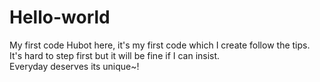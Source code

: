 # Hello-world
My first code
Hubot here, it's my first code which I create follow the tips.
It's hard to step first but it will be fine if I can insist.\
Everyday deserves its unique~! 
